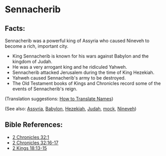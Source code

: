 # Sennacherib #

## Facts: ##

Sennacherib was a powerful king of Assyria who caused Nineveh to become a rich, important city.

* King Sennacherib is known for his wars against Babylon and the kingdom of Judah.
* He was a very arrogant king and he ridiculed Yahweh.
* Sennacherib attacked Jerusalem during the time of King Hezekiah.
* Yahweh caused Sennacherib's army to be destroyed.
* The Old Testament books of Kings and Chronicles record some of the events of Sennacherib's reign. 
 

(Translation suggestions: [How to Translate Names](en/ta-vol1/translate/man/translate-names))

(See also: [Assyria](../other/assyria.md), [Babylon](../other/babylon.md), [Hezekiah](../other/hezekiah.md), [Judah](../other/kingdomofjudah.md), [mock](../other/mock.md), [Nineveh](../other/nineveh.md))

## Bible References: ##

* [2 Chronicles 32:1](en/tn/2ch/help/32/01)
* [2 Chronicles 32:16-17](en/tn/2ch/help/32/16)
* [2 Kings 18:13-15](en/tn/2ki/help/18/13)